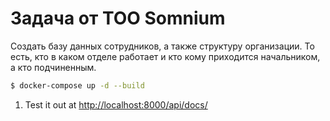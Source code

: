 # Задача от ТОО Somnium
Создать базу данных сотрудников, а также структуру организации. То есть, кто в каком отделе работает и кто кому приходится начальником, а кто подчиненным.

```sh
$ docker-compose up -d --build
```

1. Test it out at [http://localhost:8000/api/docs/](http://localhost:8000/api/docs/)
